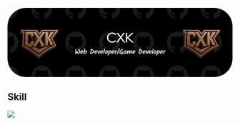 ![CXK](./img/CXK.png)

## Skill

<img src="https://skillicons.dev/icons?i=js,html,css,php,python"/>
